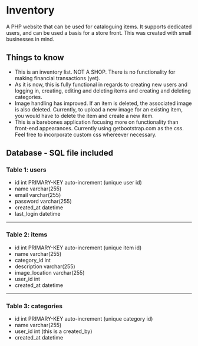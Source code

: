 # Inventory
A PHP website that can be used for cataloguing items. It supports dedicated users, and can be used a basis for a store front. This was created with small businesses in mind.

## Things to know
- This is an inventory list. NOT A SHOP. There is no functionality for making financial transactions (yet).
- As it is now, this is fully functional in regards to creating new users and logging in, creating, editing and deleting items and creating and deleting categories.
- Image handling has improved. If an item is deleted, the associated image is also deleted. Currently, to upload a new image for an existing item, you would have to delete the item and create a new item.
- This is a barebones application focusing more on functionality than front-end appearances. Currently using getbootstrap.com as the css. Feel free to incorporate custom css whereever necessary.

Database - SQL file included
-------------------------
### Table 1: users
- id int PRIMARY-KEY auto-increment (unique user id)
- name varchar(255)
- email varchar(255)
- password varchar(255)
- created_at datetime
- last_login datetime
-----

### Table 2: items
- id int PRIMARY-KEY auto-increment (unique item id)
- name varchar(255)
- category_id int
- description varchar(255)
- image_location varchar(255)
- user_id int
- created_at datetime
-----

### Table 3: categories
- id int PRIMARY-KEY auto-increment (unique category id)
- name varchar(255)
- user_id int (this is a created_by)
- created_at datetime
